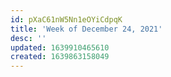 ```yaml
---
id: pXaC61nW5Nn1eOYiCdpqK
title: 'Week of December 24, 2021'
desc: ''
updated: 1639910465610
created: 1639863158049
---
```


